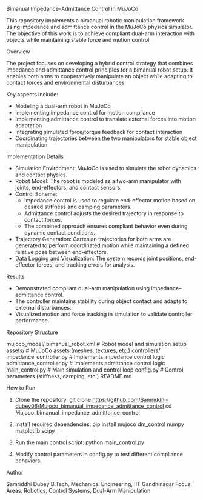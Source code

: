 Bimanual Impedance–Admittance Control in MuJoCo

This repository implements a bimanual robotic manipulation framework using impedance and admittance control in the MuJoCo physics simulator. The objective of this work is to achieve compliant dual-arm interaction with objects while maintaining stable force and motion control.

Overview

The project focuses on developing a hybrid control strategy that combines impedance and admittance control principles for a bimanual robot setup. It enables both arms to cooperatively manipulate an object while adapting to contact forces and environmental disturbances.

Key aspects include:
- Modeling a dual-arm robot in MuJoCo
- Implementing impedance control for motion compliance
- Implementing admittance control to translate external forces into motion adaptation
- Integrating simulated force/torque feedback for contact interaction
- Coordinating trajectories between the two manipulators for stable object manipulation

Implementation Details

- Simulation Environment: MuJoCo is used to simulate the robot dynamics and contact physics.
- Robot Model: The robot is modeled as a two-arm manipulator with joints, end-effectors, and contact sensors.
- Control Scheme:
  - Impedance control is used to regulate end-effector motion based on desired stiffness and damping parameters.
  - Admittance control adjusts the desired trajectory in response to contact forces.
  - The combined approach ensures compliant behavior even during dynamic contact conditions.
- Trajectory Generation: Cartesian trajectories for both arms are generated to perform coordinated motion while maintaining a defined relative pose between end-effectors.
- Data Logging and Visualization: The system records joint positions, end-effector forces, and tracking errors for analysis.

Results

- Demonstrated compliant dual-arm manipulation using impedance–admittance control.
- The controller maintains stability during object contact and adapts to external disturbances.
- Visualized motion and force tracking in simulation to validate controller performance.

Repository Structure

mujoco_model/
    bimanual_robot.xml       # Robot model and simulation setup
    assets/                  # MuJoCo assets (meshes, textures, etc.)
controllers/
    impedance_controller.py  # Implements impedance control logic
    admittance_controller.py # Implements admittance control logic
main_control.py              # Main simulation and control loop
config.py                    # Control parameters (stiffness, damping, etc.)
README.md

How to Run

1. Clone the repository:
   git clone https://github.com/Samriddhi-dubey06/Mujoco_bimanual_impedance_admittance_control
   cd Mujoco_bimanual_impedance_admittance_control

2. Install required dependencies:
   pip install mujoco dm_control numpy matplotlib scipy

3. Run the main control script:
   python main_control.py

4. Modify control parameters in config.py to test different compliance behaviors.

Author

Samriddhi Dubey
B.Tech, Mechanical Engineering, IIT Gandhinagar
Focus Areas: Robotics, Control Systems, Dual-Arm Manipulation
